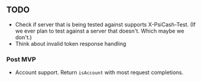 ## TODO

* Check if server that is being tested against supports X-PsiCash-Test. (If we
  ever plan to test against a server that doesn't. Which maybe we don't.)
* Think about invalid token response handling

### Post MVP

* Account support. Return `isAccount` with most request completions.

